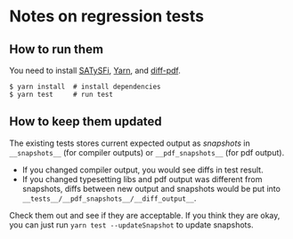 # Notes on regression tests

## How to run them

You need to install [SATySFi](https://github.com/gfngfn/SATySFi), [Yarn](https://yarnpkg.com/lang/en/docs/install), and [diff-pdf](https://github.com/vslavik/diff-pdf).

```shell
$ yarn install  # install dependencies
$ yarn test     # run test
```

## How to keep them updated

The existing tests stores current expected output as _snapshots_ in `__snapshots__` (for compiler outputs) or `__pdf_snapshots__` (for pdf output).

- If you changed compiler output, you would see diffs in test result.
- If you changed typesetting libs and pdf output was different from snapshots, diffs between new output and snapshots would be put into `__tests__/__pdf_snapshots__/__diff_output__`.

Check them out and see if they are acceptable. If you think they are okay, you can just run `yarn test --updateSnapshot` to update snapshots.
